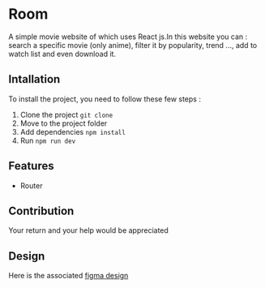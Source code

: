 # Room
A simple movie website of which uses React js.In this website you can : search a specific movie (only anime), filter it by popularity, trend ..., add to watch list and even download it.

## Intallation
To install the project, you need to follow these few steps :
  1. Clone the project `git clone`
  2. Move to the project folder
  3. Add dependencies `npm install`
  4. Run `npm run dev`
     
## Features
  - Router
  
## Contribution
Your return and your help would be appreciated

## Design
Here is the associated [figma design](https://www.figma.com/file/pEIjBURXq2Ca0ZBesatiut/Room?type=design&node-id=25%3A142&mode=design&t=S3ZJPADml2cx9L0C-1)
